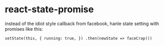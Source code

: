 # react-state-promise

instead of the idiot style callback from facebook, hanle state setting with promises like this:


``
setState(this, {
  running: true,
})
.then(newState => faceCrap())
``
